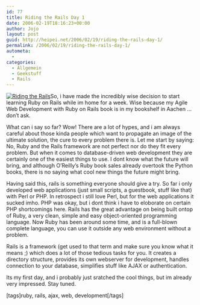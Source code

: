 ```yaml
---
id: 77
title: Riding the Rails Day 1
date: 2006-02-19T18:16:23+00:00
author: Jojo
layout: post
guid: http://heipei.net/2006/02/19/riding-the-rails-day-1/
permalink: /2006/02/19/riding-the-rails-day-1/
autometa:
  - 
categories:
  - Allgemein
  - Geekstuff
  - Rails
---
```

[<img src="/weblog/riding-the-rails.png" class="alignleft" alt="Riding the Rails" />](http://www.rubyonrails.org)So, i have made the incredibly wise decision to start learning Ruby on Rails while im home for a week. Wise because my Agile Web Development with Ruby on Rails book is in my bookshelf in Aachen &#8230; don&#8217;t ask.
  
What can i say so far? Wow! There are a lot of hypes, and i am always careful about those kinda people which want to propagate an image of the ultimate solution, the cure to every problem there is. Let me start by saying: No, Ruby and the Rails framework are not perfect nor do they fit every problem. But when it comes to database-driven web development they are certainly one of the easiest things to use. I dont know what the future will bring, and although O&#8217;Reilly&#8217;s Ruby book sales already overtook the Python books, there is no saying what cool new things the future might bring.
  
Having said this, rails is something everyone should give a try. So far i only developed web applications (just small scripts, a guestbook, stuff like that) with Perl or PHP. In retrospect i still love Perl, but for the web applications it sucked imho. PHP was okay, but i dont think i have to eloborate on certain PHP shortcomings here. Rails has the great advantage on being built ontop of Ruby, a very clean, simple and easy object-oriented programming language. Now Ruby has been around some time, and is a full-blown complete language, you can use it outside any web environment without a problem.
  
Rails is a framework (get used to that term and make sure you know what it means ;) which does a lot of those tedious tasks for you. It creates a directory structure, provides its own webserver for development, handles connection to your database, simplifies stuff like AJAX or authentication.
  
Its my first day, and i probably just sratched the cool things, but im already very impressed. Stay tuned.
  
[tags]ruby, rails, ajax, web, development[/tags]

